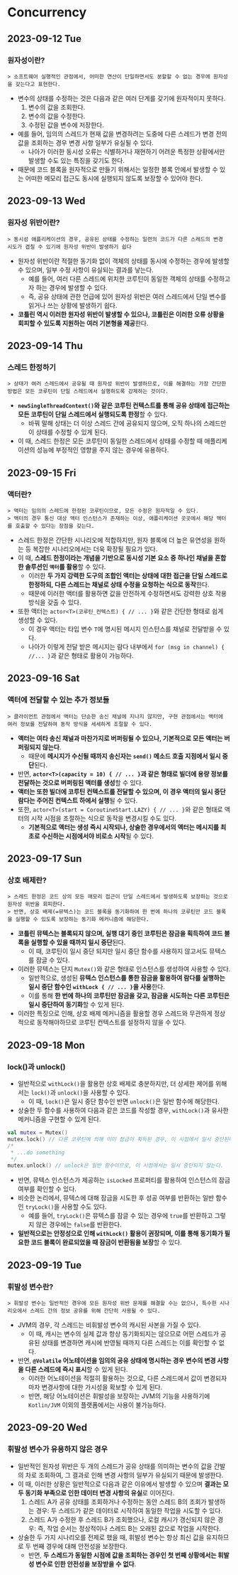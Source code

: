 # Concurrency
## 2023-09-12 Tue
### 원자성이란?
```
> 소프트웨어 실행적인 관점에서, 어떠한 연산이 단일하면서도 분할할 수 없는 경우에 원자성을 갖는다고 표현한다.
```
* 변수의 상태를 수정하는 것은 다음과 같은 여러 단계를 갖기에 원자적이지 못하다.
    1. 변수의 값을 조회한다.
    2. 변수의 값을 수정한다.
    3. 수정된 값을 변수에 저장한다.
* 예를 들어, 임의의 스레드가 현재 값을 변경하려는 도중에 다른 스레드가 변경 전의 값을 조회하는 경우 변경 사항 일부가 유실될 수 있다.
    * 나아가 이러한 동시성 오류는 식별하거나 재현하기 어려운 특정한 상황에서만 발생할 수도 있는 특징을 갖기도 한다.
* 때문에 코드 블록을 원자적으로 만들기 위해서는 일정한 블록 안에서 발생할 수 있는 어떠한 메모리 접근도 동시에 실행되지 않도록 보장할 수 있어야 한다.

## 2023-09-13 Wed
### 원자성 위반이란?
```
> 동시성 애플리케이션의 경우, 공유된 상태를 수정하는 일련의 코드가 다른 스레드의 변경 시도가 겹칠 수 있기에 원자성 위반이 발생하기 쉽다
```
* 원자성 위반이란 적절한 동기화 없이 객체의 상태를 동시에 수정하는 경우에 발생할 수 있으며, 일부 수정 사항이 유실되는 결과를 낳는다.
  * 예를 들어, 여러 다른 스레드에 위치한 코루틴이 동일한 객체의 상태를 수정하고자 하는 경우에 발생할 수 있다.
  * 즉, 공유 상태에 관한 언급에 있어 원자성 위반은 여러 스레드에서 단일 변수를 읽거나 쓰는 상황에 발생하기 쉽다.
* **코틀린 역시 이러한 원자성 위반이 발생할 수 있으나, 코틀린은 이러한 오류 상황을 회피할 수 있도록 지원하는 여러 기본형을 제공**한다.

## 2023-09-14 Thu
### 스레드 한정하기
```
> 상태가 여러 스레드에서 공유될 때 원자성 위반이 발생하므로, 이를 해결하는 가장 간단한 방법은 모든 코루틴이 단일 스레드에서 실행하도록 강제하는 것이다. 
```
* **`newSingleThreadContext()`와 같은 코루틴 컨텍스트를 통해 공유 상태에 접근하는 모든 코루틴이 단일 스레드에서 실행되도록 한정**할 수 있다.
  * 바꿔 말해 상태는 더 이상 스레드 간에 공유되지 않으며, 오직 하나의 스레드만이 상태를 수정할 수 있게 된다.
* 이 때, 스레드 한정은 모든 코루틴이 동일한 스레드에서 상태를 수정할 때 애플리케이션의 성능에 부정적인 영향을 주지 않는 경우에 유용하다.

## 2023-09-15 Fri
### 액터란?
```
> 액터는 임의의 스레드에 한정된 코루틴이므로, 모든 수정은 원자적일 수 있다.
> 액터의 경우 통신 대상 액터 인스턴스가 존재하는 이상, 애플리케이션 곳곳에서 해당 액터를 호출할 수 있다는 장점을 갖는다.
```
* 스레드 한정은 간단한 시나리오에 적합하지만, 원자 블록에 더 높은 유연성을 원하는 등 복잡한 시나리오에서는 더욱 확장될 필요가 있다.
* 이 때, **스레드 한정이라는 개념을 기반으로 동시성 기본 요소 중 하나인 채널을 혼합한 솔루션인 `액터`를 활용**할 수 있다.
  * 이러한 **두 가지 강력한 도구의 조합인 액터는 상태에 대한 접근을 단일 스레드로 한정하되, 다른 스레드는 채널로 상태 수정을 요청하는 식으로 동작**한다.
  * 때문에 이러한 액터를 활용하면 값을 안전하게 수정하면서도 강력한 상호 작용 방식을 갖출 수 있다.
* 또한 액터는 `actor<T>(코루틴_컨텍스트) { // ... }`와 같은 간단한 형태로 쉽게 생성할 수 있다.
  * 이 경우 액터는 타입 변수 `T`에 명시된 메시지 인스턴스를 채널로 전달받을 수 있다.
  * 나아가 이렇게 전달 받은 메시지는 람다 내부에서 `for (msg in channel) { //... }`과 같은 형태로 활용이 가능하다.

## 2023-09-16 Sat
### 액터에 전달할 수 있는 추가 정보들
```
> 클라이언트 관점에서 액터는 단순한 송신 채널에 지나지 않지만, 구현 관점에서는 액터에 여러 정보를 전달하여 동작 방식을 세세하게 조절할 수 있다.
```
* **액터는 여타 송신 채널과 마찬가지로 버퍼링될 수 있으나, 기본적으로 모든 액터는 버퍼링되지 않는다**.
  * 때문에 **메시지가 수신될 때까지 송신자는 `send()` 메소드 호출 지점에서 일시 중단**된다.
* 반면, **`actor<T>(capacity = 10) { // ... }`과 같은 형태로 빌더에 용량 정보를 전달하는 것으로 버퍼링된 액터를 생성**할 수 있다.
* **액터는 또한 빌더에 코루틴 컨텍스트를 전달할 수 있으며, 이 경우 액터의 일시 중단 람다는 주어진 컨텍스트 하에서 실행**될 수 있다.
* 또한, `actor<T>(start = CoroutineStart.LAZY) { // ... }`와 같은 형태로 액터의 시작 시점을 조절하는 식으로 동작을 변경시킬 수도 있다.
  * **기본적으로 액터는 생성 즉시 시작되나, 상술한 경우에서의 액터는 메시지를 최초로 수신하는 시점에서야 비로소 시작**될 수 있다.

## 2023-09-17 Sun
### 상호 배제란?
```
> 스레드 한정은 코드 상의 모든 매모리 접근이 단일 스레드에서 발생하도록 보장하는 것으로 원자성 위반을 회피한다. 
> 반면, 상호 배제(=뮤텍스)는 코드 블록을 동기화하여 한 번에 하나의 코루틴만 코드 블록을 실행할 수 있도록 보장하는 동기화 메커니즘에 해당한다.
```
* **코틀린 뮤텍스는 블록되지 않으며, 실행 대기 중인 코루틴은 잠금을 획득하여 코드 블록을 실행할 수 있을 때까지 일시 중단**된다.
  * 이 때, 코루틴이 일시 중단 되지만 일시 중단 함수를 사용하지 않고서도 뮤텍스를 잠글 수 있다.
* 이러한 뮤텍스는 단지 `Mutex()`와 같은 형태로 인스턴스를 생성하여 사용할 수 있다.
  * 일반적으로, 생성된 **뮤텍스 인스턴스를 통한 잠금을 활용하여 람다를 실행하는 일시 중단 함수인 `withLock { // ... }`을 사용**한다.
  * 이를 통해 **한 번에 하나의 코루틴만 잠금을 갖고, 잠금을 시도하는 다른 코루틴은 일시 중단하여 동기화**할 수 있게 된다.
* 이러한 특징으로 인해, 상호 배제 메커니즘을 활용할 경우 스레드와 무관하게 정상적으로 동작해야하므로 코루틴 컨텍스트를 설정하지 않을 수 있다.

## 2023-09-18 Mon
### lock()과 unlock()
* 일반적으로 `withLock()`을 활용한 상호 배제로 충분하지만, 더 상세한 제어를 위해서는 `lock()`과 `unlock()`을 사용할 수 있다.
  * 이 때, `lock()`은 일시 중단 함수인 반면 `unlock()`은 일반 함수에 해당한다.
* 상술한 두 함수를 사용하여 다음과 같은 코드를 작성할 경우, `withLock()`과 유사한 메커니즘을 구현할 수 있게 된다.
```kotlin
val mutex = Mutex()
mutex.lock() // 다른 코루틴에 의해 이미 잠금이 획득된 경우, 이 시점에서 일시 중단된다.
/* 
 * ...do something
 */
mutex.unlock() // unlock은 일반 함수이므로, 이 시점에서는 일시 중단되지 않는다.
```
* 반면, 뮤텍스 인스턴스가 제공하는 `isLocked` 프로퍼티를 활용하여 인스턴스의 잠금 여부를 확인할 수 있다.
* 비슷한 논리에서, 뮤텍스에 대해 잠금을 시도한 후 성공 여부를 반환하는 일반 함수인 `tryLock()`을 사용할 수도 있다.
  * 예를 들어, `tryLock()`은 뮤텍스를 잠글 수 있는 경우에 `true`를 반환하고 그렇지 않은 경우에는 `false`를 반환한다.
* **일반적으로는 안정성으로 인해 `withLock()` 활용이 권장되며, 이를 통해 동기화가 필요한 코드 블록이 완료되었을 때 잠금이 반환됨을 보장**할 수 있다.

## 2023-09-19 Tue
### 휘발성 변수란?
```
> 휘발성 변수는 일반적인 경우에 모든 원자성 위반 문제를 해결할 수는 없으나, 특수한 시나리오에서 스레드 간의 정보 공유를 위해 간단히 사용될 수 있다.
```
* JVM의 경우, 각 스레드는 비휘발성 변수의 캐시된 사본을 가질 수 있다.
  * 이 때, 캐시는 변수의 실제 값과 항상 동기화되지는 않으므로 어떤 스레드가 공유된 상태를 변경하면 캐시에 반영될 때까지 다른 스레드는 이를 확인할 수 없다.
* 반면, **`@Volatile` 어노테이션을 임의의 공유 상태에 명시하는 경우 변수의 변경 사항을 다른 스레드에 즉시 표시**할 수 있게 된다.
  * 이러한 어노테이션을 적절히 활용하는 것으로, 다른 스레드에서 값이 변경되자마자 변경사항에 대한 가시성을 확보할 수 있게 된다.
  * 반면, 해당 어노테이션은 휘발성을 보장하는 JVM의 기능을 사용하기에 `Kotlin/JVM` 이외의 플랫폼에서는 사용이 불가능하다.

## 2023-09-20 Wed
### 휘발성 변수가 유용하지 않은 경우
* 일반적인 원자성 위반은 두 개의 스레드가 공유 상태를 의미하는 변수의 값을 간발의 차로 조회하여, 그 결과로 인해 변경 사항의 일부가 유실되기 때문에 발생한다.
* 이 때, 이러한 상황은 일반적으로 다음과 같은 이유에서 발생할 수 있으며 **결과는 모두 동기화 부족으로 인한 데이터 변경 사항의 유실**로 이어진다.
  1. 스레드 A가 공유 상태를 조회하거나 수정하는 동안 스레드 B의 조회가 발생하는 경우: 두 스레드가 같은 데이터로 시작하여 동일한 작업을 시도할 수 있다.
  2. 스레드 A가 수정한 후 스레드 B가 조회했으나, 로컬 캐시가 갱신되지 않은 경우: 즉, 작업 순서는 정상적이나 스레드 B는 오래된 값으로 작업을 시작한다.
* 상술한 두 가지 시나리오를 전제로 했을 때, 휘발성 변수는 항상 최신 값을 유지하므로 두 번째 경우에 대해 안전성을 보장한다.
  * 반면, **두 스레드가 동일한 시점에 값을 조회하는 경우인 첫 번째 상황에서는 휘발성 변수로 인한 안전성을 보장받을 수 없다**.